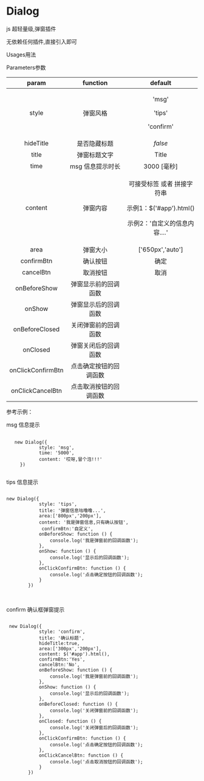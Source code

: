 # Dialog
js 超轻量级,弹窗插件

无依赖任何插件,直接引入即可

Usages用法



<script src="js/diyDialog.js"></script>


Parameters参数

<table>
<thead>
<tr>
<th align="center">param</th>
<th align="center">function</th>
<th align="center">default</th>
</tr>
</thead>
<tbody>
<tr>
<td align="center">style</td>
<td align="center">弹窗风格</td>
<td align="center">
  <p>'msg'</p>
  <p>'tips'</p>
  <p>'confirm'</p>
  </td>
</tr>
<tr>
<td align="center">hideTitle</td>
<td align="center">是否隐藏标题</td>
<td align="center"><em>false</em></td>
</tr>
<tr>
<td align="center">title</td>
<td align="center">弹窗标题文字</td>
<td align="center">Title</td>
</tr>
<tr>
<td align="center">time</td>
<td align="center">msg 信息提示时长</td>
<td align="center">3000 [毫秒]</td>
</tr>
<tr>
<td align="center">content</td>
<td align="center">弹窗内容</td>
<td align="center">
  <p>可接受标签 或者 拼接字符串</p>
  <p>示例1：$('#app').html() </p>
   <p>示例2：'自定义的信息内容....' </p>
 </td>
</tr>
<tr>
<td align="center">area</td>
<td align="center">弹窗大小</td>
<td align="center">['650px','auto']</td>
</tr>
<tr>
<td align="center">confirmBtn</td>
<td align="center">确认按钮</td>
<td align="center">确定</td>
</tr>
<tr>
<td align="center">cancelBtn</td>
<td align="center">取消按钮</td>
<td align="center">取消</td>
</tr>
<tr>
<td align="center">onBeforeShow</td>
<td align="center">弹窗显示前的回调函数</td>
<td align="center"></td>
</tr>
<tr>
<td align="center">onShow</td>
<td align="center">弹窗显示后的回调函数</td>
<td align="center"></td>
</tr>
<tr>
<td align="center">onBeforeClosed</td>
<td align="center">关闭弹窗前的回调函数</td>
<td align="center"></td>
</tr>
<tr>
<td align="center">onClosed</td>
<td align="center">弹窗关闭后的回调函数</td>
<td align="center"></td>
</tr>
<tr>
<td align="center">onClickConfirmBtn</td>
<td align="center">点击确定按钮的回调函数</td>
<td align="center"></td>
</tr>
<tr>
<td align="center">onClickCancelBtn</td>
<td align="center">点击取消按钮的回调函数</td>
<td align="center"></td>
</tr>
</tbody>
</table>


参考示例：

msg  信息提示
<pre>
  <code>
   new Dialog({
            style: 'msg',
            time: '5000',
            content: '哎呀,冒个泡!!!'
     })
  </code>
</pre>

<p>

tips  信息提示
</p>

<pre>
<code>
new Dialog({
            style: 'tips',
            title: '弹窗信息咕噜噜...',
            area:['800px','200px'],
            content: '我是弹窗信息,只有确认按钮',
             confirmBtn:'自定义',
            onBeforeShow: function () {
                console.log('我是弹窗前的回调函数');
            },
            onShow: function () {
                console.log('显示后的回调函数');
            },
            onClickConfirmBtn: function () {
                console.log('点击确定按钮的回调函数');
            }
        })
</code>

</pre>


<p>

confirm  确认框弹窗提示
</p>

<pre>
<code>
 new Dialog({
            style: 'confirm',
            title: '确认标题',
            hideTitle:true,
            area:['300px','200px'],
            content: $('#app').html(),
            confirmBtn:'Yes',
            cancelBtn:'No',
            onBeforeShow: function () {
                console.log('我是弹窗前的回调函数');
            },
            onShow: function () {
                console.log('显示后的回调函数');
            },
            onBeforeClosed: function () {
                console.log('关闭弹窗前的回调函数');
            },
            onClosed: function () {
                console.log('关闭弹窗后的回调函数');
            },
            onClickConfirmBtn: function () {
                console.log('点击确定按钮的回调函数');
            },
            onClickCancelBtn: function () {
                console.log('点击取消按钮的回调函数');
            }
        })
</code>

</pre>






